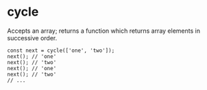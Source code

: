 # cycle

Accepts an array; returns a function which returns array elements in successive order.

    const next = cycle(['one', 'two']);
    next(); // 'one'
    next(); // 'two' 
    next(); // 'one'
    next(); // 'two'
    // ... 
    